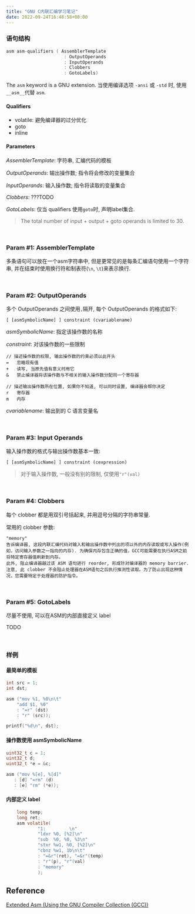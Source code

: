```yaml
---
title: "GNU C内联汇编学习笔记"
date: 2022-09-24T16:48:58+08:00
---
```










### 语句结构

```c
asm asm-qualifiers ( AssemblerTemplate 
                      : OutputOperands
                      : InputOperands
                      : Clobbers
                      : GotoLabels)
```

The `asm` keyword is a GNU extension.  当使用编译选项 `-ansi` 或 `-std` 时, 使用 `__asm__`代替 `asm`.

#### Qualifiers

- volatile: 避免编译器的过分优化
- goto
- inline

#### Parameters

*AssemblerTemplate*: 字符串, 汇编代码的模板

*OutputOperands*: 输出操作数; 指令将会修改的变量集合

*InputOperands*: 输入操作数; 指令将读取的变量集合

*Clobbers*: ???TODO

*GotoLabels*: 仅当 qualifiers 使用`goto`时, 声明label集合.

> The total number of input + output + goto operands is limited to 30.

&nbsp;

### Param #1: AssemblerTemplate

多条语句可以放在一个asm字符串中, 但是更常见的是每条汇编语句使用一个字符串, 并在结束时使用换行符和制表符(`\n`, `\t`)来表示换行.

&nbsp;

### Param #2: OutputOperands

多个 OutputOperands 之间使用`,`隔开,  每个 OutputOperands 的格式如下:

```
[ [asmSymbolicName] ] constraint (cvariablename)
```

*asmSymbolicName*: 指定该操作数的名称

*constraint*: 对该操作数的一些限制

```
// 描述操作数的权限, 输出操作数的约束必须以此开头
=   忽略现有值
+   读写, 当原先值有意义时用它
&   禁止编译器将该操作数与不相关的输入操作数分配同一个寄存器

// 描述输出操作数所在位置, 如果你不知道, 可以同时设置, 编译器会帮你决定
r   寄存器
m   内存
```

*cvariablename*: 输出到的 C 语言变量名

&nbsp;

### Param #3: Input Operands

输入操作数的格式与输出操作数基本一致:

```
[ [asmSymbolicName] ] constraint (cexpression)
```

> 对于输入操作数, 一般没有别的限制, 仅使用`"r"(val)`

&nbsp;

### Param #4: Clobbers

每个 clobber 都是用双引号括起来, 并用逗号分隔的字符串常量.

常用的 clobber 参数:

```
"memory"  
告诉编译器, 这段内联汇编代码对输入和输出操作数中列出的项以外的内存读取或写入操作(例如，访问输入参数之一指向的内存). 为确保内存包含正确的值，GCC可能需要在执行ASM之前将特定寄存器值刷新到内存。
此外, 阻止编译器越过该 ASM 语句进行 reorder, 形成针对编译器的 memory barrier.
注意, 此 clobber 不会阻止处理器在ASM语句之后执行推测性读取。为了防止出现这种情况，您需要特定于处理器的防护指令。

```

&nbsp;

### Param #5: GotoLabels

尽量不使用, 可以在ASM的内部直接定义 label

TODO



&nbsp;

### 样例

#### 最简单的模板

```c
int src = 1;
int dst;   

asm ("mov %1, %0\n\t"
    "add $1, %0"
    : "=r" (dst) 
    : "r" (src));

printf("%d\n", dst);
```

#### 操作数使用 asmSymbolicName

```c
uint32_t c = 1;
uint32_t d;
uint32_t *e = &c;

asm ("mov %[e], %[d]"
   : [d] "=rm" (d)
   : [e] "rm" (*e));
```

#### 内部定义 label

```c
    long temp;
    long ret;    
	asm volatile(
            "1:         \n"
            "ldxr %0, [%2]\n"
            "sub  %0, %0, %3\n"
            "stxr %w1, %0, [%2]\n"
            "cbnz %w1, 1b\n\t"
            : "=&r"(ret), "=&r"(temp) 
            : "r"(p), "r"(val)
            : "memory"
            );
```



## Reference

[Extended Asm (Using the GNU Compiler Collection (GCC))](https://gcc.gnu.org/onlinedocs/gcc/Extended-Asm.html#Extended-Asm)
